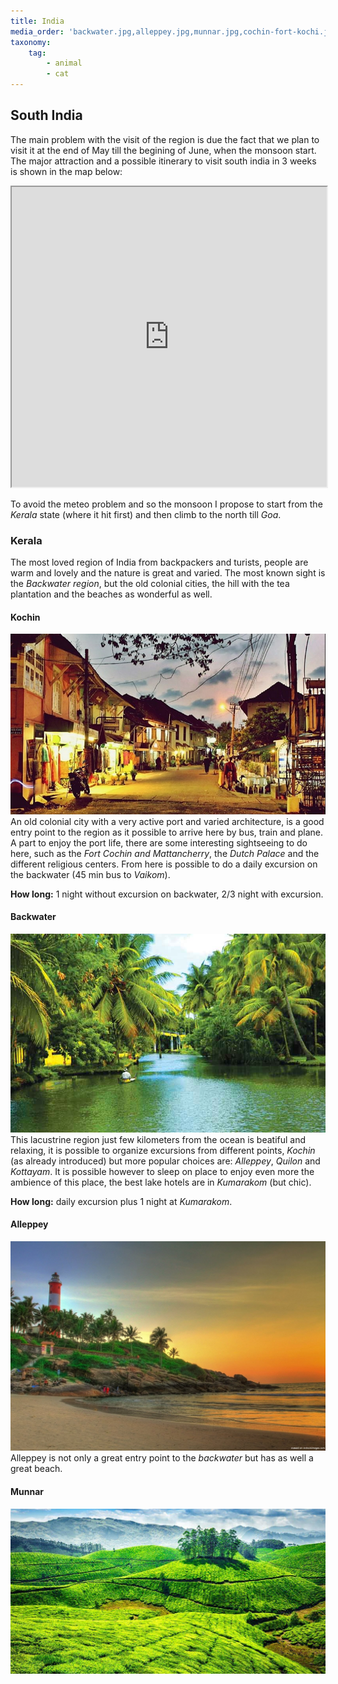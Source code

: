 ```yaml
---
title: India
media_order: 'backwater.jpg,alleppey.jpg,munnar.jpg,cochin-fort-kochi.jpg'
taxonomy:
    tag:
        - animal
        - cat
---
```


## South India
The main problem with the visit of the region is due the fact that we plan to visit it at the end of May till the begining of June, when the monsoon start.
The major attraction and a  possible itinerary to visit south india in 3 weeks is shown in the map below:

<iframe src="https://www.google.com/maps/d/embed?mid=1zBUKQjK7dzyUYOBjJUY6tkHp_Z8o_A83" width="100%"  height="480"></iframe>

To avoid the meteo problem and so the monsoon I propose to start from the _Kerala_ state (where it hit first) and then climb to the north till _Goa_.

### Kerala
The most loved region of India from backpackers and turists, people are warm and lovely and the nature is great and varied. The most known sight is the _Backwater region_, but the old colonial cities, the hill with the tea plantation and the beaches as wonderful as well.

#### Kochin
![](cochin-fort-kochi.jpg)
An old colonial city with a very active port and varied architecture, is a good entry point to the region as it possible to arrive here by bus, train and plane.
A part to enjoy the port life, there are some interesting sightseeing to do here, such as the _Fort Cochin and Mattancherry_, the _Dutch Palace_ and the different religious centers. From here is possible to do a daily excursion on the backwater (45 min bus to _Vaikom_).

**How long:** 1 night without excursion on backwater, 2/3 night with excursion.

#### Backwater
![](backwater.jpg)
This lacustrine region just few kilometers from the ocean is beatiful and relaxing, it is possible to organize excursions from different points, _Kochin_ (as already introduced) but more popular choices are: _Alleppey_, _Quilon_ and _Kottayam_. 
It is possible however to sleep on place to enjoy even more the ambience of this place, the best lake hotels are in _Kumarakom_ (but chic).

**How long:** daily excursion plus 1 night at _Kumarakom_.

#### Alleppey
![](alleppey.jpg)
Alleppey is not only a great entry point to the _backwater_ but has as well a great beach. 

#### Munnar
![](munnar.jpg)

